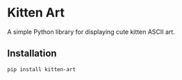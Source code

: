 # Kitten Art

A simple Python library for displaying cute kitten ASCII art.

## Installation

```bash
pip install kitten-art